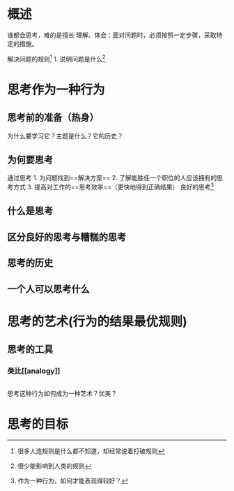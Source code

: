 # 概述
谁都会思考，难的是擅长
理解、体会：面对问题时，必须按照一定步骤，采取特定的措施。

解决问题的规则[^2]
	1. 说明问题是什么[^3]
# 思考作为一种行为
## 思考前的准备（热身）
为什么要学习它？主题是什么？它的历史？
## 为何要思考
通过思考
	1. 为问题找到==解决方案==
	2. 了解能胜任一个职位的人应该拥有的思考方式
	3. 提高对工作的==思考效率==（更快地得到正确结果）
良好的思考[^1]
## 什么是思考
## 区分良好的思考与糟糕的思考
## 思考的历史
## 一个人可以思考什么
# 思考的艺术(行为的结果最优规则)
## 思考的工具
### 类比[[analogy]]
## 

思考这种行为如何成为一种艺术？优美？
# 思考的目标

[^1]: 作为一种行为，如何才能表现得较好？
[^2]: 很多人连规则是什么都不知道，却经常说着打破规则
[^3]: 很少能影响到人类的规则